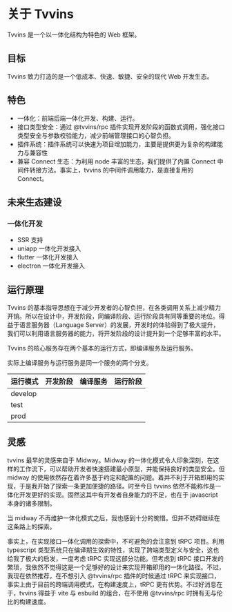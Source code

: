 # 关于 Tvvins

Tvvins 是一个以一体化结构为特色的 Web 框架。

## 目标

Tvvins 致力打造的是一个低成本、快速、敏捷、安全的现代 Web 开发生态。

## 特色

- 一体化：前端后端一体化开发、构建、运行。
- 接口类型安全：通过 @tvvins/rpc 插件实现开发阶段的函数式调用，强化接口类型安全与参数校验能力，减少前端管理接口的心智负担。
- 插件系统：插件系统可以快速为项目增加能力，主要是提供更为复杂的构建能力与兼容性
- 兼容 Connect 生态：为利用 node 丰富的生态，我们提供了内置 Connect 中间件转接方法。事实上，tvvins 的中间件调用能力，是直接复用的 Connect。

## 未来生态建设

### 一体化开发

- SSR 支持
- uniapp 一体化开发接入
- flutter 一体化开发接入
- electron 一体化开发接入

## 运行原理

Tvvins 的基本指导思想在于减少开发者的心智负担，在各类调用关系上减少精力开销。所以在设计中，开发阶段，同编译阶段、运行阶段具有同等重要的地位。得益于语言服务器（Language Server）的发展，开发时的体验得到了极大提升，我们可以利用语言服务器的能力，将开发阶段的设计提升到一个足够丰富的水平。

Tvvins 的核心服务存在两个基本的运行方式，即编译服务及运行服务。

实际上编译服务与运行服务是同一个服务的两个分支。

| 运行模式  | 开发阶段  | 编译服务 | 运行阶段 |
| -------- | -------- | -------- | -------- |
| develop  |          |          |          |
| test     |          |          |          |
| prod     |          |          |          |

## 灵感

tvvins 最早的灵感来自于 Midway。Midway 的一体化模式令人印象深刻，在这样的工作流下，可以帮助开发者快速搭建最小原型，并能保持良好的类型安全。但 midway 的使用依然存在着许多基于约定和配置的问题。着并不利于开箱即用的实现，于是我开始了探索一条更加便捷的路径。时至今日 tvvins 依然不能称作是一体化开发更好的实现。固然这其中有开发者自身能力的不足，也在于 javascript 本身的诸多限制。

当 midway 不再维护一体化模式之后，我也感到十分的惋惜。但并不妨碍继续在这条路上的探索。

事实上，在实现接口一体化调用的探索中，不可避免的会注意到 tRPC 项目。利用 typescript 类型系统只在编译期生效的特性，实现了跨端类型定义与安全，这也给我了极大的启发，一度考虑 tRPC 实现这部分功能。但考虑到 tRPC 接口开发的繁琐，我依然不觉得这是一个足够好的设计来实现开箱即用的一体化路径。不过，我现在依然推荐，在不想引入 @tvvins/rpc 插件的时候通过 tRPC 来实现接口，事实上由于目前的跨端调用模式，在构建速度上，tRPC 更有优势。不过好消息在于，tvvins 得益于 vite 与 esbuild 的组合，在不使用 @tvvins/rpc 时拥有无与伦比的构建速度。
